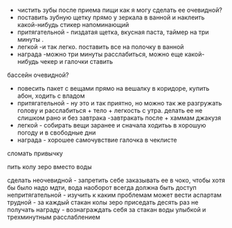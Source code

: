 - чистить зубы после приема пищи 
как я могу сделать ее очевидной? 
- поставить зубную щетку прямо у зеркала в ванной и наклеить какой-нибудь стикер напоминающий
- притягательной - пиздатая щетка, вкусная паста, таймер на три минуты .
- легкой -и так легко. поставить все на полочку в ванной 
- награда -можно три минуты расслабиться, можно еще какой-нибудь чекер и галочки ставить

бассейн
очевидной? 
- повесить  пакет с вещами прямо на вешалку в коридоре, купить абон, ходить с владом 
- притягательной - ну это и так приятно, но можно так же разгружать голову и расслабиться + тело + легкость с утра. делать ее не слишком рано и без завтрака -завтракать после + хаммам джакузя
- легкой - собирать вещи заранее и сначала ходитьь в хорошую погоду и в свободные дни
- награда - хорошее самочувствие галочка в чеклисте

сломать привычку

пить колу зеро вместо воды

сделать неочевидной - запретить себе заказывать ее в чоко, чтобы хотя бы было надо мдти, вода наоборот всегда должна быть доступ
непритягательной - изучить к каким проблемам может вести аспартам
трудной - за каждый стакан колы зеро приседать десять раз
не получать награду - вознаграждать себя за стакан воды улыбкой и трехминутным расслаблением 